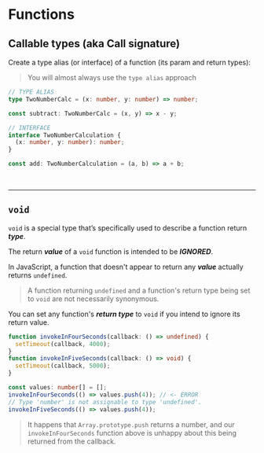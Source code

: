 # Functions

## Callable types (aka Call signature)

Create a type alias (or interface) of a function (its param and return types):

> You will almost always use the `type alias` approach

```ts
// TYPE ALIAS
type TwoNumberCalc = (x: number, y: number) => number;

const subtract: TwoNumberCalc = (x, y) => x - y;

// INTERFACE
interface TwoNumberCalculation {
  (x: number, y: number): number;
}

const add: TwoNumberCalculation = (a, b) => a + b;
```

<br>

---

## `void`

`void` is a special type that’s specifically used to describe a function return **_type_**.

The return **_value_** of a `void` function is intended to be **_IGNORED_**.

In JavaScript, a function that doesn't appear to return any **_value_** actually returns `undefined`.

> A function returning `undefined` and a function's return type being set to `void` are not necessarily synonymous.

You can set any function's **_return type_** to `void` if you intend to ignore its return value.

```ts
function invokeInFourSeconds(callback: () => undefined) {
  setTimeout(callback, 4000);
}
function invokeInFiveSeconds(callback: () => void) {
  setTimeout(callback, 5000);
}

const values: number[] = [];
invokeInFourSeconds(() => values.push(4)); // <- ERROR
// Type 'number' is not assignable to type 'undefined'.
invokeInFiveSeconds(() => values.push(4));
```

> It happens that `Array.prototype.push` returns a number, and our `invokeInFourSeconds` function above is unhappy about this being returned from the callback.
